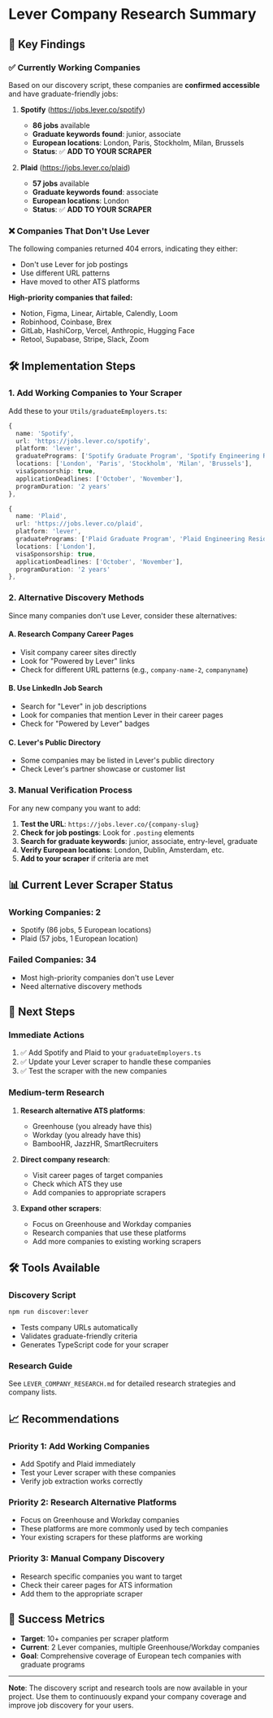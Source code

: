 # Lever Company Research Summary

## 🎯 Key Findings

### ✅ **Currently Working Companies**
Based on our discovery script, these companies are **confirmed accessible** and have graduate-friendly jobs:

1. **Spotify** (https://jobs.lever.co/spotify)
   - **86 jobs** available
   - **Graduate keywords found**: junior, associate
   - **European locations**: London, Paris, Stockholm, Milan, Brussels
   - **Status**: ✅ **ADD TO YOUR SCRAPER**

2. **Plaid** (https://jobs.lever.co/plaid)
   - **57 jobs** available
   - **Graduate keywords found**: associate
   - **European locations**: London
   - **Status**: ✅ **ADD TO YOUR SCRAPER**

### ❌ **Companies That Don't Use Lever**
The following companies returned 404 errors, indicating they either:
- Don't use Lever for job postings
- Use different URL patterns
- Have moved to other ATS platforms

**High-priority companies that failed:**
- Notion, Figma, Linear, Airtable, Calendly, Loom
- Robinhood, Coinbase, Brex
- GitLab, HashiCorp, Vercel, Anthropic, Hugging Face
- Retool, Supabase, Stripe, Slack, Zoom

## 🛠️ **Implementation Steps**

### 1. **Add Working Companies to Your Scraper**

Add these to your `Utils/graduateEmployers.ts`:

```typescript
{
  name: 'Spotify',
  url: 'https://jobs.lever.co/spotify',
  platform: 'lever',
  graduatePrograms: ['Spotify Graduate Program', 'Spotify Engineering Residency'],
  locations: ['London', 'Paris', 'Stockholm', 'Milan', 'Brussels'],
  visaSponsorship: true,
  applicationDeadlines: ['October', 'November'],
  programDuration: '2 years'
},

{
  name: 'Plaid',
  url: 'https://jobs.lever.co/plaid',
  platform: 'lever',
  graduatePrograms: ['Plaid Graduate Program', 'Plaid Engineering Residency'],
  locations: ['London'],
  visaSponsorship: true,
  applicationDeadlines: ['October', 'November'],
  programDuration: '2 years'
},
```

### 2. **Alternative Discovery Methods**

Since many companies don't use Lever, consider these alternatives:

#### **A. Research Company Career Pages**
- Visit company career sites directly
- Look for "Powered by Lever" links
- Check for different URL patterns (e.g., `company-name-2`, `companyname`)

#### **B. Use LinkedIn Job Search**
- Search for "Lever" in job descriptions
- Look for companies that mention Lever in their career pages
- Check for "Powered by Lever" badges

#### **C. Lever's Public Directory**
- Some companies may be listed in Lever's public directory
- Check Lever's partner showcase or customer list

### 3. **Manual Verification Process**

For any new company you want to add:

1. **Test the URL**: `https://jobs.lever.co/{company-slug}`
2. **Check for job postings**: Look for `.posting` elements
3. **Search for graduate keywords**: junior, associate, entry-level, graduate
4. **Verify European locations**: London, Dublin, Amsterdam, etc.
5. **Add to your scraper** if criteria are met

## 📊 **Current Lever Scraper Status**

### **Working Companies**: 2
- Spotify (86 jobs, 5 European locations)
- Plaid (57 jobs, 1 European location)

### **Failed Companies**: 34
- Most high-priority companies don't use Lever
- Need alternative discovery methods

## 🚀 **Next Steps**

### **Immediate Actions**
1. ✅ Add Spotify and Plaid to your `graduateEmployers.ts`
2. ✅ Update your Lever scraper to handle these companies
3. ✅ Test the scraper with the new companies

### **Medium-term Research**
1. **Research alternative ATS platforms**:
   - Greenhouse (you already have this)
   - Workday (you already have this)
   - BambooHR, JazzHR, SmartRecruiters
   
2. **Direct company research**:
   - Visit career pages of target companies
   - Check which ATS they use
   - Add companies to appropriate scrapers

3. **Expand other scrapers**:
   - Focus on Greenhouse and Workday companies
   - Research companies that use these platforms
   - Add more companies to existing working scrapers

## 🛠️ **Tools Available**

### **Discovery Script**
```bash
npm run discover:lever
```
- Tests company URLs automatically
- Validates graduate-friendly criteria
- Generates TypeScript code for your scraper

### **Research Guide**
See `LEVER_COMPANY_RESEARCH.md` for detailed research strategies and company lists.

## 📈 **Recommendations**

### **Priority 1: Add Working Companies**
- Add Spotify and Plaid immediately
- Test your Lever scraper with these companies
- Verify job extraction works correctly

### **Priority 2: Research Alternative Platforms**
- Focus on Greenhouse and Workday companies
- These platforms are more commonly used by tech companies
- Your existing scrapers for these platforms are working

### **Priority 3: Manual Company Discovery**
- Research specific companies you want to target
- Check their career pages for ATS information
- Add them to the appropriate scraper

## 🎯 **Success Metrics**

- **Target**: 10+ companies per scraper platform
- **Current**: 2 Lever companies, multiple Greenhouse/Workday companies
- **Goal**: Comprehensive coverage of European tech companies with graduate programs

---

**Note**: The discovery script and research tools are now available in your project. Use them to continuously expand your company coverage and improve job discovery for your users.
